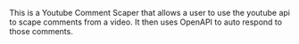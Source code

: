 This is a Youtube Comment Scaper that allows a user to use the youtube api to scape comments from a video. It then uses OpenAPI to auto respond to those comments.
